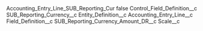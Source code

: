 <?xml version="1.0" encoding="UTF-8"?>
<CustomMetadata xmlns="http://soap.sforce.com/2006/04/metadata" xmlns:xsi="http://www.w3.org/2001/XMLSchema-instance" xmlns:xsd="http://www.w3.org/2001/XMLSchema">
    <label>Accounting_Entry_Line_SUB_Reporting_Cur</label>
    <protected>false</protected>
    <values>
        <field>Control_Field_Definition__c</field>
        <value xsi:type="xsd:string">SUB_Reporting_Currency__c</value>
    </values>
    <values>
        <field>Entity_Definition__c</field>
        <value xsi:type="xsd:string">Accounting_Entry_Line__c</value>
    </values>
    <values>
        <field>Field_Definition__c</field>
        <value xsi:type="xsd:string">SUB_Reporting_Currency_Amount_DR__c</value>
    </values>
    <values>
        <field>Scale__c</field>
        <value xsi:nil="true"/>
    </values>
</CustomMetadata>
